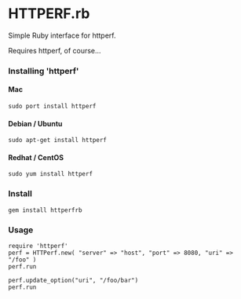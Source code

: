 HTTPERF.rb
==========

Simple Ruby interface for httperf.

Requires httperf, of course...

### Installing 'httperf'

#### Mac

    sudo port install httperf

#### Debian / Ubuntu

    sudo apt-get install httperf

#### Redhat / CentOS

    sudo yum install httperf

### Install

    gem install httperfrb

### Usage

    require 'httperf'
    perf = HTTPerf.new( "server" => "host", "port" => 8080, "uri" => "/foo" )
    perf.run

    perf.update_option("uri", "/foo/bar")
    perf.run

